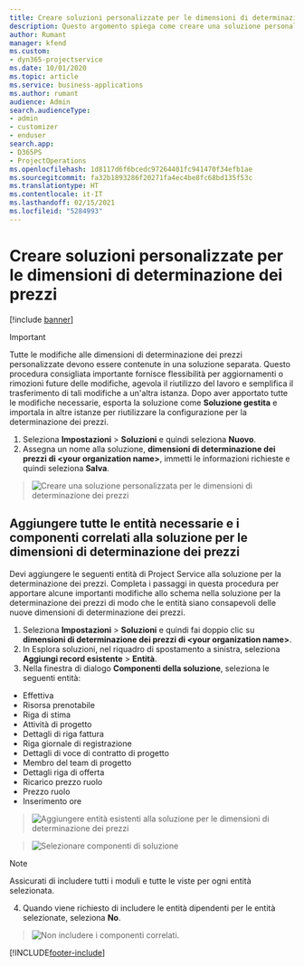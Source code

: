 ```yaml
---
title: Creare soluzioni personalizzate per le dimensioni di determinazione dei prezzi
description: Questo argomento spiega come creare una soluzione personalizzata quando si creano dimensioni di determinazione dei prezzi personalizzate.
author: Rumant
manager: kfend
ms.custom:
- dyn365-projectservice
ms.date: 10/01/2020
ms.topic: article
ms.service: business-applications
ms.author: rumant
audience: Admin
search.audienceType:
- admin
- customizer
- enduser
search.app:
- D365PS
- ProjectOperations
ms.openlocfilehash: 1d8117d6f6bcedc97264401fc941470f34efb1ae
ms.sourcegitcommit: fa32b1893286f20271fa4ec4be8fc68bd135f53c
ms.translationtype: HT
ms.contentlocale: it-IT
ms.lasthandoff: 02/15/2021
ms.locfileid: "5284993"
---
```

# <a name="create-custom-solutions-for-pricing-dimensions"></a>Creare soluzioni personalizzate per le dimensioni di determinazione dei prezzi

[!include [banner](../includes/psa-now-project-operations.md)]

> [!IMPORTANT]
> Tutte le modifiche alle dimensioni di determinazione dei prezzi personalizzate devono essere contenute in una soluzione separata. Questo procedura consigliata importante fornisce flessibilità per aggiornamenti o rimozioni future delle modifiche, agevola il riutilizzo del lavoro e semplifica il trasferimento di tali modifiche a un'altra istanza. Dopo aver apportato tutte le modifiche necessarie, esporta la soluzione come **Soluzione gestita** e importala in altre istanze per riutilizzare la configurazione per la determinazione dei prezzi.

1. Seleziona **Impostazioni** > **Soluzioni** e quindi seleziona **Nuovo**. 
2. Assegna un nome alla soluzione, **dimensioni di determinazione dei prezzi di \<your organization name>**, immetti le informazioni richieste e quindi seleziona **Salva**.

> ![Creare una soluzione personalizzata per le dimensioni di determinazione dei prezzi](media/Creation-of-custom-pricing-dimension-solution.PNG)
  
## <a name="add-all-required-entities-and-related-components-to-the-pricing-dimension-solution"></a>Aggiungere tutte le entità necessarie e i componenti correlati alla soluzione per le dimensioni di determinazione dei prezzi
Devi aggiungere le seguenti entità di Project Service alla soluzione per la determinazione dei prezzi. Completa i passaggi in questa procedura per apportare alcune importanti modifiche allo schema nella soluzione per la determinazione dei prezzi di modo che le entità siano consapevoli delle nuove dimensioni di determinazione dei prezzi.

1. Seleziona **Impostazioni** > **Soluzioni** e quindi fai doppio clic su **dimensioni di determinazione dei prezzi di \<your organization name>**. 
2. In Esplora soluzioni, nel riquadro di spostamento a sinistra, seleziona **Aggiungi record esistente** > **Entità**.
3. Nella finestra di dialogo **Componenti della soluzione**, seleziona le seguenti entità:

- Effettiva
- Risorsa prenotabile
- Riga di stima
- Attività di progetto
- Dettagli di riga fattura
- Riga giornale di registrazione
- Dettagli di voce di contratto di progetto
- Membro del team di progetto
- Dettagli riga di offerta
- Ricarico prezzo ruolo
- Prezzo ruolo 
- Inserimento ore 

> ![Aggiungere entità esistenti alla soluzione per le dimensioni di determinazione dei prezzi](media/Existing-entities-to-PD-solution.png)

> ![Selezionare componenti di soluzione](media/Dimension-Components.png)

> [!NOTE]
> Assicurati di includere tutti i moduli e tutte le viste per ogni entità selezionata.

4. Quando viene richiesto di includere le entità dipendenti per le entità selezionate, seleziona **No**.

> ![Non includere i componenti correlati.](media/Do-not-include-required.png)




[!INCLUDE[footer-include](../includes/footer-banner.md)]